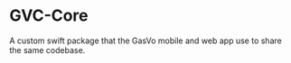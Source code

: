 # GVC-Core

A custom swift package that the GasVo mobile and web app use to share the same codebase.
